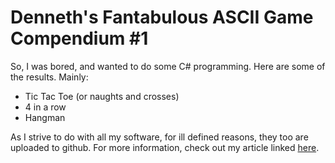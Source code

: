 # Denneth's Fantabulous ASCII Game Compendium #1
 
So, I was bored, and wanted to do some C# programming.
Here are some of the results.
Mainly:
- Tic Tac Toe (or naughts and crosses)
- 4 in a row
- Hangman

As I strive to do with all my software, for ill defined reasons, they too are uploaded to github.
For more information, check out my article linked [here](https://denneth.nl/denneths-fantabulous-ascii-games-compendium-1/).
